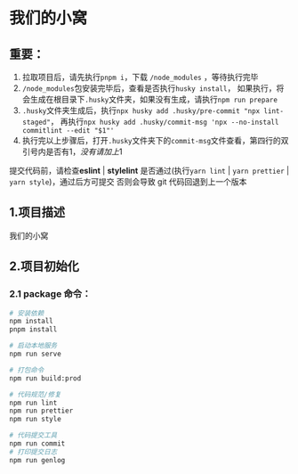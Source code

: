 # 我们的小窝

## **重要**：

1. 拉取项目后，请先执行`pnpm i`，下载 `/node_modules` ，等待执行完毕
2. `/node_modules`包安装完毕后，查看是否执行`husky install`，
   如果执行，将会生成在根目录下`.husky`文件夹，如果没有生成，请执行`npm run prepare`
3. `.husky`文件夹生成后，执行`npx husky add .husky/pre-commit "npx lint-staged"`，
   再执行`npx husky add .husky/commit-msg 'npx --no-install commitlint --edit "$1"'`
4. 执行完以上步骤后，打开`.husky`文件夹下的`commit-msg`文件查看，第四行的双引号内是否有$1，没有请加上$1

提交代码前，请检查**eslint** | **stylelint** 是否通过(执行`yarn lint` | `yarn prettier` | `yarn style`)，通过后方可提交
否则会导致 git 代码回退到上一个版本

## 1.项目描述

我们的小窝

## 2.项目初始化

### 2.1 package 命令：

```bash
# 安装依赖
npm install
pnpm install

# 启动本地服务
npm run serve

# 打包命令
npm run build:prod

# 代码规范/修复
npm run lint
npm run prettier
npm run style

# 代码提交工具
npm run commit
# 打印提交日志
npm run genlog
```

